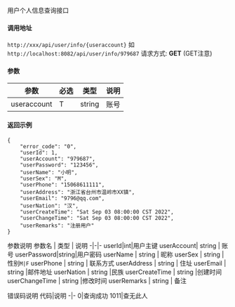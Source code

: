 用户个人信息查询接口


#### 调用地址
`http://xxx/api/user/info/{useraccount}`
如`http://localhost:8082/api/user/info/979687`
请求方式: **GET** (GET注意)

#### 参数
参数 | 必选 | 类型 | 说明
-|-|-|-
useraccount | T | string | 账号

#### 返回示例
```
{
    "error_code": "0",
    "userId": 1,
    "userAccount": "979687",
    "userPassword": "123456",
    "userName": "小明",
    "userSex": "M",
    "userPhone": "15068611111",
    "userAddress": "浙江省台州市温岭市XX镇",
    "userEmail": "9796@qq.com",
    "userNation": "汉",
    "userCreateTime": "Sat Sep 03 08:00:00 CST 2022",
    "userChangeTime": "Sat Sep 03 08:00:00 CST 2022",
    "userRemarks": "注册用户"
}
```
参数说明
参数名 | 类型 | 说明
-|-|-
userId|int|用户主键
userAccount| string | 账号
userPassword|string|用户密码
userName | string | 昵称
userSex | string | 性别`M|F`
userPhone | string | 联系方式
userAddress | string | 住址
userEmail | string |邮件地址
userNation | string |民族
userCreateTime | string |创建时间
userChangeTime | string |修改时间
userRemarks | string | 备注

错误码说明
代码|说明
-|-
0|查询成功
1011|查无此人